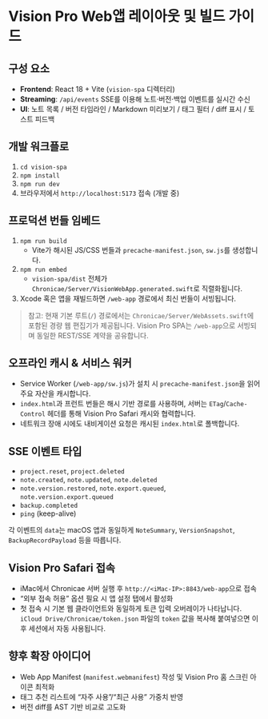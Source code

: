 # Vision Pro Web앱 레이아웃 및 빌드 가이드

## 구성 요소
- **Frontend**: React 18 + Vite (`vision-spa` 디렉터리)
- **Streaming**: `/api/events` SSE를 이용해 노트·버전·백업 이벤트를 실시간 수신
- **UI**: 노트 목록 / 버전 타임라인 / Markdown 미리보기 / 태그 필터 / diff 표시 / 토스트 피드백

## 개발 워크플로
1. `cd vision-spa`
2. `npm install`
3. `npm run dev`
4. 브라우저에서 `http://localhost:5173` 접속 (개발 중)

## 프로덕션 번들 임베드
1. `npm run build`
   - Vite가 해시된 JS/CSS 번들과 `precache-manifest.json`, `sw.js`를 생성합니다.
2. `npm run embed`
   - `vision-spa/dist` 전체가 `Chronicae/Server/VisionWebApp.generated.swift`로 직렬화됩니다.
3. Xcode 혹은 앱을 재빌드하면 `/web-app` 경로에서 최신 번들이 서빙됩니다.

> 참고: 현재 기본 루트(`/`) 경로에서는 `Chronicae/Server/WebAssets.swift`에 포함된 경량 웹 편집기가 제공됩니다. Vision Pro SPA는 `/web-app`으로 서빙되며 동일한 REST/SSE 계약을 공유합니다.

## 오프라인 캐시 & 서비스 워커
- Service Worker (`/web-app/sw.js`)가 설치 시 `precache-manifest.json`을 읽어 주요 자산을 캐시합니다.
- `index.html`과 프런트 번들은 해시 기반 경로를 사용하며, 서버는 `ETag`/`Cache-Control` 헤더를 통해 Vision Pro Safari 캐시와 협력합니다.
- 네트워크 장애 시에도 내비게이션 요청은 캐시된 `index.html`로 폴백합니다.

## SSE 이벤트 타입
- `project.reset`, `project.deleted`
- `note.created`, `note.updated`, `note.deleted`
- `note.version.restored`, `note.export.queued`, `note.version.export.queued`
- `backup.completed`
- `ping` (keep-alive)

각 이벤트의 `data`는 macOS 앱과 동일하게 `NoteSummary`, `VersionSnapshot`, `BackupRecordPayload` 등을 따릅니다.

## Vision Pro Safari 접속
- iMac에서 Chronicae 서버 실행 후 `http://<iMac-IP>:8843/web-app`으로 접속
- “외부 접속 허용” 옵션 필요 시 앱 설정 탭에서 활성화
- 첫 접속 시 기본 웹 클라이언트와 동일하게 토큰 입력 오버레이가 나타납니다. `iCloud Drive/Chronicae/token.json` 파일의 `token` 값을 복사해 붙여넣으면 이후 세션에서 자동 사용됩니다.

## 향후 확장 아이디어
- Web App Manifest (`manifest.webmanifest`) 작성 및 Vision Pro 홈 스크린 아이콘 최적화
- 태그 추천 리스트에 “자주 사용”/“최근 사용” 가중치 반영
- 버전 diff를 AST 기반 비교로 고도화
